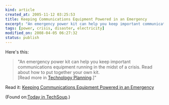 ```yaml
--- 
kind: article
created_at: 2005-11-12 03:25:53
title: Keeping Communications Equipment Powered in an Emergency
excerpt: "An emergency power kit can help you keep important communications equipment running in the midst of a crisis."
tags: [power, crisis, disaster, electricity]
modified_on: 2008-04-05 06:27:32
status: publish
---
```


<p>
Here's this:
</p>

<blockquote>
<p>"An emergency power kit can help you keep important communications equipment running in the midst of a crisis. Read about how to put together your own kit.<br />
[Read more in <a href="http://www.techsoup.org/howto/articles/techplan/index.cfm?rss=1">Technology Planning</a>.]"</p>
</blockquote>

<p>Read it: <a href="http://www.techsoup.org/howto/articles/techplan/page4047.cfm?rss=1">Keeping Communications Equipment Powered in an Emergency</a></p>
<p>(Found on:<a href="http://www.techsoup.org/">Today in TechSoup</a>.)</p>